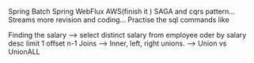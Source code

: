 Spring Batch
Spring WebFlux
AWS(finish it )
SAGA and cqrs pattern...
Streams more revision and coding...
Practise the sql commands like

Finding the salary  --> select distinct salary from employee oder by salary desc limit 1 offset n-1
Joins --> Inner, left, right
unions. --> Union vs UnionALL

